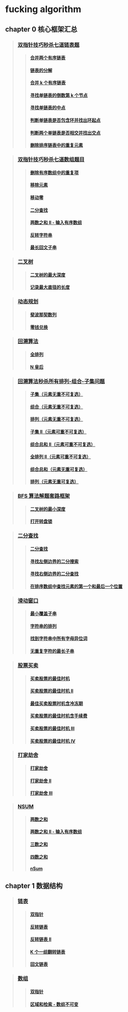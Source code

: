 # fucking algorithm

## chapter 0 核心框架汇总
> ### [双指针技巧秒杀七道链表题](./dataStruct/List)
>> #### [合并两个有序链表](./dataStruct/List/mergeTwoList.go)
>> #### [链表的分解](./dataStruct/List/partition.go)
>> #### [合并 k 个有序链表](./dataStruct/List/mergeKList.go)
>> #### [寻找单链表的倒数第 k 个节点](./dataStruct/List/kThNodeFromEnd.go)
>> #### [寻找单链表的中点](./dataStruct/List/middleNode.go)
>> #### [判断单链表是否包含环并找出环起点](./dataStruct/List/hasCycle.go)
>> #### [判断两个单链表是否相交并找出交点](./dataStruct/List/intersectionNode.go)
>> #### [删除排序链表中的重复元素](./dataStruct/List/deleteDuplicates.go)

> ### [双指针技巧秒杀七道数组题目](./dataStruct/array/)
>> #### [删除有序数组中的重复项](./dataStruct/array/removeDuplicates.go)
>> #### [移除元素](./dataStruct/array/removeElements.go)
>> #### [移动零](./dataStruct/array/moveZores.go)
>> #### [二分查找](./dataStruct/array/binarySearch.go)
>> #### [两数之和 II - 输入有序数组](./dataStruct/array/twoSum.go)
>> #### [反转字符串](./dataStruct/array/reverseString.go)
>> #### [最长回文子串](./dataStruct/array/longestPalindrome.go)

> ### [二叉树](./dataStruct/tree/)
>> #### [二叉树的最大深度](./dataStruct/tree/maxDepth.go)
>> #### [记录最大直径的长度](./dataStruct/tree/diameterOfBinaryTree.go)

> ### [动态规划](./alg/dp/)
>> #### [斐波那契数列](./alg/dp/fib.go)
>> #### [零钱兑换](./alg/dp/coinChange.go)

> ### [回溯算法](./alg/bt/)
>> #### [全排列](./alg/bt/permute.go)
>> #### [N 皇后](./alg/bt/solveNQueens.go)

> ### [回溯算法秒杀所有排列-组合-子集问题](./alg/bt/)
>> #### [子集（元素无重不可复选）](./alg/bt/subsets.go)
>> #### [组合（元素无重不可复选）](./alg/bt/combine.go)
>> #### [排列（元素无重不可复选）](./alg/bt/permute.go)
>> #### [子集 II（元素可重不可复选）](./alg/bt/subsetsWithDup.go)
>> #### [组合总和 II（元素可重不可复选）](./alg/bt/combinationSum2.go)
>> #### [全排列 II（元素可重不可复选）](./alg/bt/permuteUnique.go)
>> #### [组合总和（元素无重可复选）](./alg/bt/combinationSum.go)
>> #### [排列（元素无重可复选）](./alg/bt/permuteRepeat.go)

> ### [BFS 算法解题套路框架](./alg/bfs/)
>> #### [二叉树的最小深度](./alg/bfs/minDepth.go)
>> #### [打开转盘锁](./alg/bfs/openLock.go)

> ### [二分查找](./find/)
>> #### [二分查找](./find/binarySearch.go)
>> #### [寻找左侧边界的二分搜索](./find/leftBound.go)
>> #### [寻找右侧边界的二分查找](./find/rightBound.go)
>> #### [在排序数组中查找元素的第一个和最后一个位置](./find/searchRange.go)

> ### [滑动窗口](./dataStruct/str/)
>> #### [最小覆盖子串](./dataStruct/str/minWindow.go)
>> #### [字符串的排列](./dataStruct/str/checkInclusion.go)
>> #### [找到字符串中所有字母异位词](./dataStruct/str/findAnagrams.go)
>> #### [无重复字符的最长子串](./dataStruct/str/lengthOfLongestSubstring.go)

> ### [股票买卖](./alg/dp/)
>> #### [买卖股票的最佳时机](./alg/dp/maxProfit.go)
>> #### [买卖股票的最佳时机 II](./alg/dp/maxProfitKInf.go)
>> #### [最佳买卖股票时机含冷冻期](./alg/dp/maxProfitWithCold.go)
>> #### [买卖股票的最佳时机含手续费](./alg/dp/maxProfitWithFee.go)
>> #### [买卖股票的最佳时机 III](./alg/dp/maxProfitK2.go)
>> #### [买卖股票的最佳时机 IV](./alg/dp/maxProfitKAny.go)

> ### [打家劫舍](./alg/dp/)
>> #### [打家劫舍](./alg/dp/rob.go)
>> #### [打家劫舍 II](./alg/dp/rob2.go)
>> #### [打家劫舍 III](./alg/dp/rob3.go)

> ### [NSUM](./dataStruct/array/)
>> #### [两数之和](./dataStruct/array/twoSum.go)
>> #### [两数之和 II - 输入有序数组](./dataStruct/array/twoSum2.go)
>> #### [三数之和](./dataStruct/array/threeSum.go)
>> #### [四数之和](./dataStruct/array/fourSum.go)
>> #### [nSum](./dataStruct/array/nSum.go)


## chapter 1 数据结构
> ### [链表](./dataStruct/List/)
>> #### [双指针](./dataStruct/List/)
>> #### [反转链表](./dataStruct/List/reverseList.go)
>> #### [反转链表 II](./dataStruct/List/reverseBetween.go)
>> #### [K 个一组翻转链表](./dataStruct/List/reverseKGroup.go)
>> #### [回文链表](./dataStruct/List/isPalindrome.go)

> ### [数组](./dataStruct/array/)
>> #### [双指针](./dataStruct/array/)
>> #### [区域和检索 - 数组不可变](./dataStruct/array/sumRange.go)